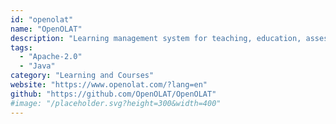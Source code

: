 ```yaml
---
id: "openolat"
name: "OpenOLAT"
description: "Learning management system for teaching, education, assessment and communication."
tags:
  - "Apache-2.0"
  - "Java"
category: "Learning and Courses"
website: "https://www.openolat.com/?lang=en"
github: "https://github.com/OpenOLAT/OpenOLAT"
#image: "/placeholder.svg?height=300&width=400"
---
```


